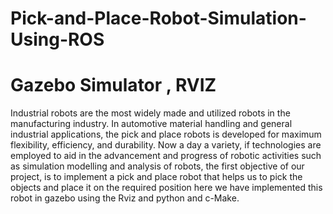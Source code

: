 # Pick-and-Place-Robot-Simulation-Using-ROS
# Gazebo Simulator , RVIZ

Industrial robots are the most widely made and utilized robots in the manufacturing industry. In automotive material handling and general industrial applications, the pick and place robots is developed for maximum flexibility, efficiency, and durability. Now a day a variety, if technologies are employed to aid in the advancement and progress of robotic activities such as simulation modelling and analysis of robots, the first objective of our project, is to implement a pick and place robot that helps us to pick the objects and place it on the required position here we have implemented this robot in gazebo using the Rviz and python and c-Make.
